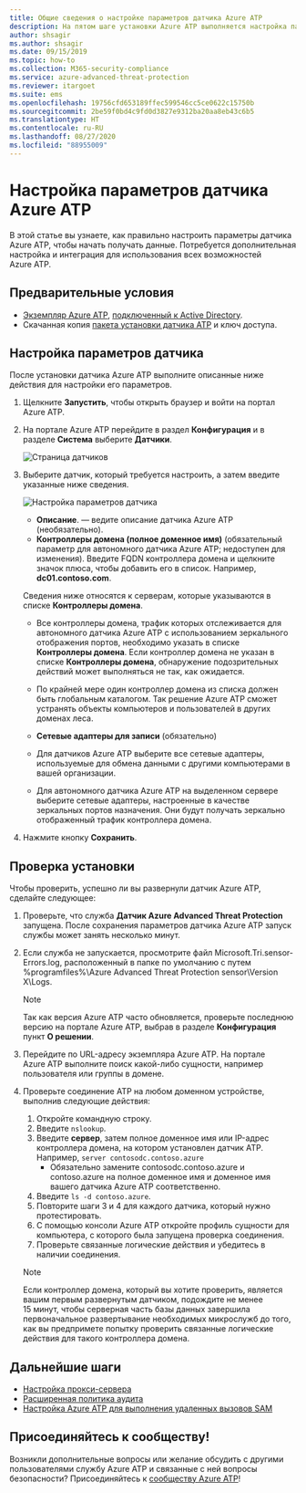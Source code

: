 ```yaml
---
title: Общие сведения о настройке параметров датчика Azure ATP
description: На пятом шаге установки Azure ATP выполняется настройка параметров для автономного датчика Azure ATP.
author: shsagir
ms.author: shsagir
ms.date: 09/15/2019
ms.topic: how-to
ms.collection: M365-security-compliance
ms.service: azure-advanced-threat-protection
ms.reviewer: itargoet
ms.suite: ems
ms.openlocfilehash: 19756cfd653189ffec599546cc5ce0622c15750b
ms.sourcegitcommit: 2be59f0bd4c9fd0d3827e9312ba20aa8eb43c6b5
ms.translationtype: HT
ms.contentlocale: ru-RU
ms.lasthandoff: 08/27/2020
ms.locfileid: "88955009"
---
```

# <a name="configure-azure-atp-sensor-settings"></a>Настройка параметров датчика Azure ATP

В этой статье вы узнаете, как правильно настроить параметры датчика Azure ATP, чтобы начать получать данные. Потребуется дополнительная настройка и интеграция для использования всех возможностей Azure ATP.

## <a name="prerequisites"></a>Предварительные условия

- [Экземпляр Azure ATP](install-atp-step1.md), [подключенный к Active Directory](install-atp-step2.md).
- Скачанная копия [пакета установки датчика ATP](install-atp-step3.md) и ключ доступа.

## <a name="configure-sensor-settings"></a>Настройка параметров датчика

После установки датчика Azure ATP выполните описанные ниже действия для настройки его параметров.

1. Щелкните **Запустить**, чтобы открыть браузер и войти на портал Azure ATP.

1. На портале Azure ATP перейдите в раздел **Конфигурация** и в разделе **Система** выберите **Датчики**.

    ![Страница датчиков](media/atp-sensor-config.png)

1. Выберите датчик, который требуется настроить, а затем введите указанные ниже сведения.

    ![Настройка параметров датчика](media/atp-sensor-config-2.png)

    - **Описание**. — ведите описание датчика Azure ATP (необязательно).
    - **Контроллеры домена (полное доменное имя)** (обязательный параметр для автономного датчика Azure ATP; недоступен для изменения). Введите FQDN контроллера домена и щелкните значок плюса, чтобы добавить его в список. Например, **dc01.contoso.com**.

    Сведения ниже относятся к серверам, которые указываются в списке **Контроллеры домена**.
    - Все контроллеры домена, трафик которых отслеживается для автономного датчика Azure ATP с использованием зеркального отображения портов, необходимо указать в списке **Контроллеры домена**. Если контроллер домена не указан в списке **Контроллеры домена**, обнаружение подозрительных действий может выполняться не так, как ожидается.
    - По крайней мере один контроллер домена из списка должен быть глобальным каталогом. Так решение Azure ATP сможет устранять объекты компьютеров и пользователей в других доменах леса.

    - **Сетевые адаптеры для записи** (обязательно)

    - Для датчиков Azure ATP выберите все сетевые адаптеры, используемые для обмена данными с другими компьютерами в вашей организации.
    - Для автономного датчика Azure ATP на выделенном сервере выберите сетевые адаптеры, настроенные в качестве зеркальных портов назначения. Они будут получать зеркально отображенный трафик контроллера домена.

1. Нажмите кнопку **Сохранить**.

## <a name="validate-installations"></a>Проверка установки

Чтобы проверить, успешно ли вы развернули датчик Azure ATP, сделайте следующее:

1. Проверьте, что служба **Датчик Azure Advanced Threat Protection** запущена. После сохранения параметров датчика Azure ATP запуск службы может занять несколько минут.

1. Если служба не запускается, просмотрите файл Microsoft.Tri.sensor-Errors.log, расположенный в папке по умолчанию с путем %programfiles%\Azure Advanced Threat Protection sensor\Version X\Logs.

    >[!NOTE]
    > Так как версия Azure ATP часто обновляется, проверьте последнюю версию на портале Azure ATP, выбрав в разделе **Конфигурация** пункт **О решении**.

1. Перейдите по URL-адресу экземпляра Azure ATP. На портале Azure ATP выполните поиск какой-либо сущности, например пользователя или группы в домене.

1. Проверьте соединение ATP на любом доменном устройстве, выполнив следующие действия:
    1. Откройте командную строку.
    1. Введите `nslookup`.
    1. Введите **сервер**, затем полное доменное имя или IP-адрес контроллера домена, на котором установлен датчик ATP. Например, `server contosodc.contoso.azure`
        - Обязательно замените contosodc.contoso.azure и contoso.azure на полное доменное имя и доменное имя вашего датчика Azure ATP соответственно.
    1. Введите `ls -d contoso.azure`.
    1. Повторите шаги 3 и 4 для каждого датчика, который нужно протестировать.
    1. С помощью консоли Azure ATP откройте профиль сущности для компьютера, с которого была запущена проверка соединения.
    1. Проверьте связанные логические действия и убедитесь в наличии соединения.

    > [!NOTE]
    >Если контроллер домена, который вы хотите проверить, является вашим первым развернутым датчиком, подождите не менее 15 минут, чтобы серверная часть базы данных завершила первоначальное развертывание необходимых микрослужб до того, как вы предпримете попытку проверить связанные логические действия для такого контроллера домена.

## <a name="next-steps"></a>Дальнейшие шаги

- [Настройка прокси-сервера](configure-proxy.md)
- [Расширенная политика аудита](configure-windows-event-collection.md)
- [Настройка Azure ATP для выполнения удаленных вызовов SAM](install-atp-step8-samr.md)

## <a name="join-the-community"></a>Присоединяйтесь к сообществу!

Возникли дополнительные вопросы или желание обсудить с другими пользователями службу Azure ATP и связанные с ней вопросы безопасности? Присоединяйтесь к [сообществу Azure ATP](https://aka.ms/azureatpcommunity)!